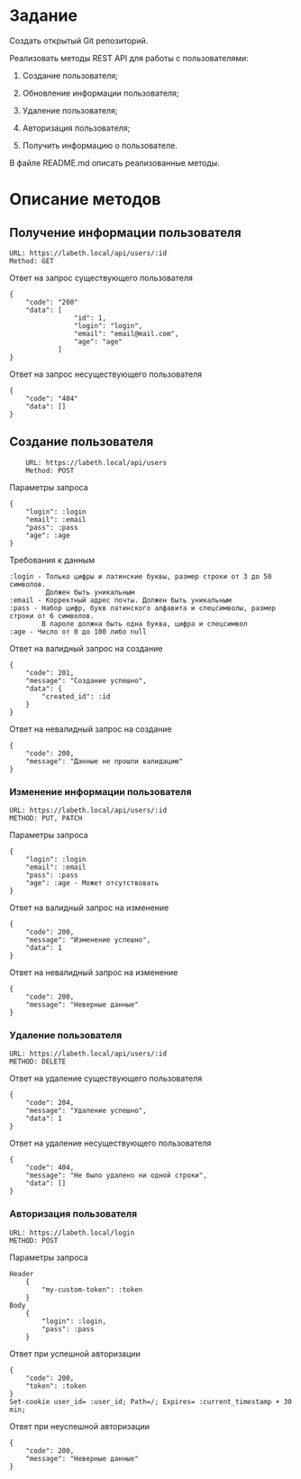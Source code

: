 # Задание
 Создать открытый Git репозиторий.

 Реализовать методы REST API для работы с пользователями: 

1. Создание пользователя; 

2. Обновление информации пользователя; 

3. Удаление пользователя; 

4. Авторизация пользователя; 

5. Получить информацию о пользователе.

 В файле README.md описать реализованные методы.
 
# Описание методов

## Получение информации пользователя
    URL: https://labeth.local/api/users/:id
    Method: GET
    
Ответ на запрос существующего пользователя
    
    {
        "code": "200"
        "data": [
                    "id": 1,
                    "login": "login",
                    "email": "email@mail.com",
                    "age": "age"
                ] 
    }

Ответ на запрос несуществующего пользователя

    {
        "code": "404"
        "data": []
    }
## Создание пользователя
        URL: https://labeth.local/api/users
        Method: POST
Параметры запроса

    {
        "login": :login
        "email": :email
        "pass": :pass
        "age": :age
    }

Требования к данным
    
    :login - Только цифры и латинские буквы, размер строки от 3 до 50 символов.
             Должен быть уникальным
    :email - Корректный адрес почты. Должен быть уникальным
    :pass - Набор цифр, букв латинского алфавита и спецсимволы, размер строки от 6 символов.
            В пароле должна быть одна буква, цифра и спецсимвол
    :age - Число от 0 до 100 либо null
Ответ на валидный запрос на создание

    {
        "code": 201,
        "message": "Создание успешно",
        "data": {
            "created_id": :id
        }
    }
Ответ на невалидный запрос на создание

    {
        "code": 200,
        "message": "Данные не прошли валидацию" 
    }
### Изменение информации пользователя
    URL: https://labeth.local/api/users/:id
    METHOD: PUT, PATCH
Параметры запроса

    {
        "login": :login
        "email": :email
        "pass": :pass
        "age": :age - Может отсутствовать
    }

Ответ на валидный запрос на изменение

    {
        "code": 200,
        "message": "Изменение успешно",
        "data": 1
    }
Ответ на невалидный запрос на изменение

    {
        "code": 200,
        "message": "Неверные данные"
    }
### Удаление пользователя
    URL: https://labeth.local/api/users/:id
    METHOD: DELETE

Ответ на удаление существующего пользователя

    {
        "code": 204,
        "message": "Удаление успешно",
        "data": 1
    }
Ответ на удаление несуществующего пользователя

    {
        "code": 404,
        "message": "Не было удалено ни одной строки",
        "data": []
    }
### Авторизация пользователя

    URL: https://labeth.local/login
    METHOD: POST

Параметры запроса

    Header
        {
            "my-custom-token": :token
        }
    Body
        {
            "login": :login,
            "pass": :pass
        }

Ответ при успешной авторизации

    {
        "code": 200,
        "token": :token
    }
    Set-cookie user_id= :user_id; Path=/; Expires= :current_timestamp + 30 min;

Ответ при неуспешной авторизации

    {
        "code": 200,
        "message": "Неверные данные"
    }
